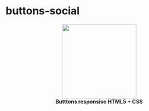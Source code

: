 # buttons-social
<div align="center">
<img src="http://academiadosneuronios.com.br/site/wp-content/uploads/2018/06/html_css.png" height="200"> 
<br />
  <b>Butttons responsivo HTML5 + CSS</b>
</div>

